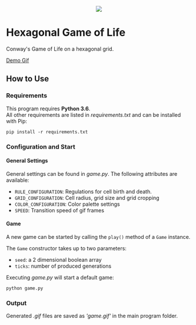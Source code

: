 <p align="center">
  <img src="https://github.com/Mailea/hexagonal-game-of-life/blob/master/logo.png"/>
</p>


# Hexagonal Game of Life
Conway's Game of Life on a hexagonal grid.

[Demo Gif](https://github.com/Mailea/hexagonal-game-of-life/blob/master/demo.gif)

## How to Use
### Requirements
This program requires **Python 3.6**.  
All other requirements are listed in *requirements.txt* and can be installed with Pip:
```
pip install -r requirements.txt
```

### Configuration and Start
#### General Settings
General settings can be found in *game.py*. The following attributes are available:
* `RULE_CONFIGURATION`: Regulations for cell birth and death.
* `GRID_CONFIGURATION`: Cell radius, grid size and grid cropping
* `COLOR_CONFIGURATION`: Color palette settings
* `SPEED`: Transition speed of gif frames

#### Game
A new game can be started by calling the `play()` method of a `Game` instance.

The `Game` constructor takes up to two parameters:
* `seed`: a 2 dimensional boolean array
* `ticks`: number of produced generations

Executing *game.py* will start a default game:
```
python game.py
```

### Output
Generated *.gif* files are saved as *'game.gif'* in the main program folder.
